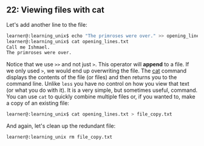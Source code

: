 ## 22: Viewing files with cat

Let's add another line to the file:

```bash
learner@:learning_unix$ echo "The primroses were over." >> opening_lines.txt
learner@:learning_unix$ cat opening_lines.txt
Call me Ishmael.
The primroses were over.
```

Notice that we use `>>` and not just `>`. This operator will **append** to a file. If we only used `>`, we would end up overwriting the file. The [cat][cat command] command displays the contents of the file (or files) and then returns you to the command line. Unlike `less` you have no control on how you view that text (or what you do with it). It is a very simple, but sometimes useful, command. You can use `cat` to quickly combine multiple files or, if you wanted to, make a copy of an existing file:

```bash
learner@:learning_unix$ cat opening_lines.txt > file_copy.txt
```

And again, let's clean up the redundant file:

```bash
learner@:learning_unix rm file_copy.txt
```

[cat command]: http://en.wikipedia.org/wiki/Cat_(Unix)

